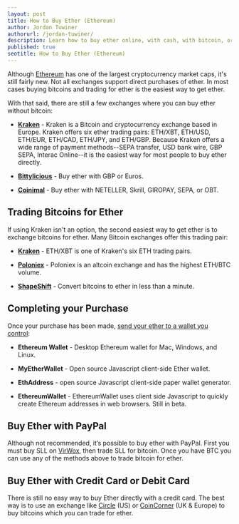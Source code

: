 ```yaml
---
layout: post
title: How to Buy Ether (Ethereum)
author: Jordan Tuwiner
authorurl: /jordan-tuwiner/
description: Learn how to buy ether online, with cash, with bitcoin, or with PayPal.  
published: true
seotitle: How to Buy Ether (Ethereum)
---
```

Although [Ethereum](/what-is-ethereum/) has one of the largest cryptocurrency market caps, it's still fairly new. Not all exchanges support direct purchases of ether. In most cases buying bitcoins and trading for ether is the easiest way to get ether.  

With that said, there are still a few exchanges where you can buy ether without bitcoin: 

* **[Kraken](https://www.kraken.com/)** - Kraken is a Bitcoin and cryptocurrency exchange based in Europe. Kraken offers six ether trading pairs: ETH/XBT, ETH/USD, ETH/EUR, ETH/CAD, ETH/JPY, and ETH/GBP. Because Kraken offers a wide range of payment methods--SEPA transfer, USD bank wire, GBP SEPA, Interac Online--it is the easiest way for most people to buy ether directly. 

* **[Bittylicious](https://bittylicious.com/)** - Buy ether with GBP or Euros. 

* **[Coinimal](https://www.coinimal.com/)** - Buy ether with NETELLER, Skrill, GIROPAY, SEPA, or OBT. 

## Trading Bitcoins for Ether

If using Kraken isn't an option, the second easiest way to get ether is to exchange bitcoins for ether. Many Bitcoin exchanges offer this trading pair:

* **[Kraken](https://www.kraken.com/)** - ETH/XBT is one of Kraken's six ETH trading pairs. 

* **[Poloniex](https://poloniex.com/)** - Poloniex is an altcoin exchange and has the highest ETH/BTC volume. 

* **[ShapeShift](https://shapeshift.io/)** - Convert bitcoins to ether in less than a minute. 

## Completing your Purchase

Once your purchase has been made, [send your ether to a wallet you control](/ethereum-wallets/):

* **Ethereum Wallet** - Desktop Ethereum wallet for Mac, Windows, and Linux. 

* **MyEtherWallet** - Open source Javascript client-side Ether wallet. 

* **EthAddress** - open source Javascript client-side paper wallet generator. 

* **EthereumWallet** - EthereumWallet uses client side Javascript to quickly create Ethereum addresses in web browsers. Still in beta. 
 

## Buy Ether with PayPal

Although not recommended, it’s possible to buy ether with PayPal. First you must buy SLL on [VirWox](https://www.virwox.com?r=fbbb7), then trade SLL for bitcoin. Once you have BTC you can use any of the methods above to trade bitcoin for ether. 

## Buy Ether with Credit Card or Debit Card

There is still no easy way to buy Ether directly with a credit card. The best way is to use an exchange like [Circle](https://www.circle.com/en) (US) or [CoinCorner](https://www.coincorner.com/) (UK & Europe) to buy bitcoins which you can trade for ether. 